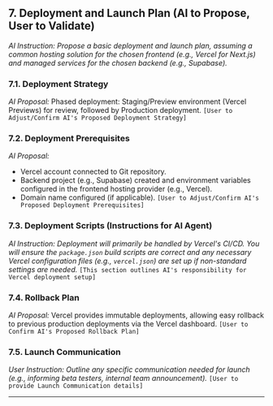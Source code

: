 ## 7. Deployment and Launch Plan (AI to Propose, User to Validate)
*AI Instruction: Propose a basic deployment and launch plan, assuming a common hosting solution for the chosen frontend (e.g., Vercel for Next.js) and managed services for the chosen backend (e.g., Supabase).*

### 7.1. Deployment Strategy
*AI Proposal:* Phased deployment: Staging/Preview environment (Vercel Previews) for review, followed by Production deployment.
`[User to Adjust/Confirm AI's Proposed Deployment Strategy]`

### 7.2. Deployment Prerequisites
*AI Proposal:*
*   Vercel account connected to Git repository.
*   Backend project (e.g., Supabase) created and environment variables configured in the frontend hosting provider (e.g., Vercel).
*   Domain name configured (if applicable).
`[User to Adjust/Confirm AI's Proposed Deployment Prerequisites]`

### 7.3. Deployment Scripts (Instructions for AI Agent)
*AI Instruction: Deployment will primarily be handled by Vercel's CI/CD. You will ensure the `package.json` build scripts are correct and any necessary Vercel configuration files (e.g., `vercel.json`) are set up if non-standard settings are needed.*
`[This section outlines AI's responsibility for Vercel deployment setup]`

### 7.4. Rollback Plan
*AI Proposal:* Vercel provides immutable deployments, allowing easy rollback to previous production deployments via the Vercel dashboard.
`[User to Confirm AI's Proposed Rollback Plan]`

### 7.5. Launch Communication
*User Instruction: Outline any specific communication needed for launch (e.g., informing beta testers, internal team announcement).*
`[User to provide Launch Communication details]`

--- 